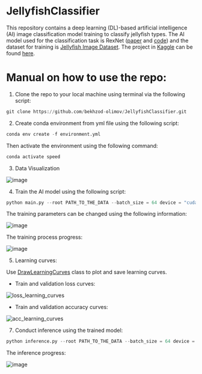 # JellyfishClassifier

This repository contains a deep learning (DL)-based artificial intelligence (AI) image classification model training to classify jellyfish types. The AI model used for the classification task is RexNet ([paper](https://arxiv.org/pdf/2007.00992.pdf) and [code](https://github.com/clovaai/rexnet)) and the dataset for training is [Jellyfish Image Dataset](https://www.kaggle.com/datasets/anshtanwar/jellyfish-types). The project in [Kaggle](https://www.kaggle.com/) can be found [here](https://www.kaggle.com/code/killa92/pytorch-classification-100-test-accuracy).

# Manual on how to use the repo:

1. Clone the repo to your local machine using terminal via the following script:

```python
git clone https://github.com/bekhzod-olimov/JellyfishClassifier.git
```

2. Create conda environment from yml file using the following script:
```python
conda env create -f environment.yml
```
Then activate the environment using the following command:
```python
conda activate speed
```

3. Data Visualization

![image](https://github.com/bekhzod-olimov/JellyfishClassifier/assets/50166164/9b795a3a-b9b6-454a-95af-0581f9ae2cd3)

4. Train the AI model using the following script:
```python
python main.py --root PATH_TO_THE_DATA --batch_size = 64 device = "cuda:0"
```
The training parameters can be changed using the following information:

![image](https://github.com/bekhzod-olimov/JellyfishClassifier/assets/50166164/cc82512f-acc1-4762-9858-f7b870fd8637)

The training process progress:

![image](https://github.com/bekhzod-olimov/JellyfishClassifier/assets/50166164/ca68a5af-bef1-4b41-9412-648c2f4942c3)

5. Learning curves:
   
Use [DrawLearningCurves](https://github.com/bekhzod-olimov/JellyfishClassifier/blob/80393cea3cdf497533f915d88481a3513b6cbcf7/main.py#L56C6-L56C6) class to plot and save learning curves.

* Train and validation loss curves:
  
![loss_learning_curves](https://github.com/bekhzod-olimov/JellyfishClassifier/assets/50166164/ab064c7a-39c7-412d-a353-8f6c723a6ea0)

* Train and validation accuracy curves:
  
![acc_learning_curves](https://github.com/bekhzod-olimov/JellyfishClassifier/assets/50166164/7493c4f3-fc18-443e-8002-5bcd62a12b55)

7. Conduct inference using the trained model:
```python
python inference.py --root PATH_TO_THE_DATA --batch_size = 64 device = "cuda:0"
```

The inference progress:

![image](https://github.com/bekhzod-olimov/JellyfishClassifier/assets/50166164/8fee0d75-c43c-4b85-9fcd-9a285a4cdf4a)



